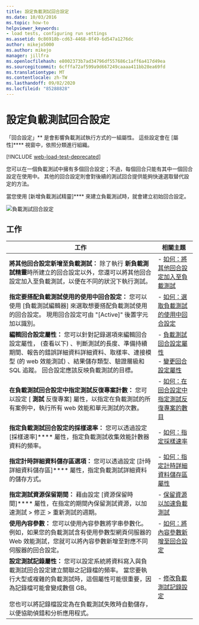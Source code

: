 ```yaml
---
title: 設定負載測試回合設定
ms.date: 10/03/2016
ms.topic: how-to
helpviewer_keywords:
- load tests, configuring run settings
ms.assetid: 0c86918b-cd63-4468-8f49-6d547a1276dc
author: mikejo5000
ms.author: mikejo
manager: jillfra
ms.openlocfilehash: e8002373b7ad34796df557686c1aff6a417d49ea
ms.sourcegitcommit: 6cfffa72af599a9d667249caaaa411bb28ea69fd
ms.translationtype: MT
ms.contentlocale: zh-TW
ms.lasthandoff: 09/02/2020
ms.locfileid: "85288828"
---
```

# <a name="configure-load-test-run-settings"></a>設定負載測試回合設定

「回合設定」** 是會影響負載測試執行方式的一組屬性。 這些設定會在 [屬性]**** 視窗中，依照分類進行組織。

[!INCLUDE [web-load-test-deprecated](includes/web-load-test-deprecated.md)]

您可以在一個負載測試中擁有多個回合設定；不過，每個回合只能有其中一個回合設定在使用中。 其他的回合設定則會對後續的測試回合提供能夠快速選取替代設定的方法。

當您使用 [新增負載測試精靈]**** 來建立負載測試時，就會建立初始回合設定。

![負載測試回合設定](../test/media/loadtestrunsettings.png)

## <a name="tasks"></a>工作

|工作|相關主題|
|-|-|
|**將其他回合設定新增至負載測試：** 除了執行 **新負載測試精靈**時所建立的回合設定以外，您還可以將其他回合設定加入至負載測試，以便在不同的狀況下執行測試。|-   [如何：將其他回合設定加入至負載測試](../test/how-to-add-additional-run-settings-to-a-load-test.md)|
|**指定要搭配負載測試使用的使用中回合設定：** 您可以使用 [負載測試編輯器] 來選取想要搭配負載測試使用的回合設定。 現用回合設定可由 "[Active]" 後置字元加以識別。|-   [如何：選取負載測試的使用中回合設定](../test/how-to-select-the-active-run-setting-for-a-load-test.md)|
|**編輯回合設定屬性：** 您可以針對記錄選項來編輯回合設定屬性， (查看以下) 、判斷測試的長度、準備持續期間、報告的錯誤詳細資料詳細資料、取樣率、連接模型 (的 web 效能測試) 、結果儲存類型、驗證層級和 SQL 追蹤。 回合設定應該反映負載測試的目標。|-   [負載測試回合設定屬性](../test/load-test-run-settings-properties.md)<br />-   [變更回合設定屬性](../test/load-test-run-settings-properties.md#change-run-setting-properties)|
|**在負載測試回合設定中指定測試反復專案計數：** 您可以設定 [ **測試** 反復專案] 屬性，以指定在負載測試的所有案例中，執行所有 web 效能和單元測試的次數。|-   [如何：在回合設定中指定測試反復專案的數目](../test/how-to-specify-the-number-of-test-iterations-in-a-load-test.md)|
|**指定負載測試回合設定的採樣速率：** 您可以透過設定 [採樣速率]**** 屬性，指定負載測試收集效能計數器資料的頻率。|-   [如何：指定採樣速率](../test/how-to-specify-the-sample-rate-for-a-load-test.md)|
|**指定計時詳細資料儲存區選項：** 您可以透過設定 [計時詳細資料儲存區]**** 屬性，指定負載測試詳細資料的儲存方式。|-   [如何：指定計時詳細資料儲存區屬性](../test/how-to-specify-the-timing-details-storage-property-for-a-load-test.md)|
|**指定測試資源保留期間：** 藉由設定 [資源保留時間]**** 屬性，在指定的期間內保留測試資源，以加速測試 > 修正 > 重新測試的週期。|-   [保留資源以加速負載測試](/azure/devops/test/load-test/getting-started-with-performance-testing?view=vsts)|
|**使用內容參數：** 您可以使用內容參數將字串參數化。 例如，如果您的負載測試含有使用參數型網頁伺服器的 Web 效能測試，您就可以將內容參數新增至對應不同伺服器的回合設定。|-   [如何：將內容參數新增至回合設定](../test/how-to-add-context-parameters-to-a-load-test-run-setting.md)|
|**設定測試記錄屬性：** 您可以設定系統將資料寫入與負載測試回合設定建立關聯之記錄檔的頻率。 當您要執行大型或複雜的負載測試時，這個屬性可能很重要，因為記錄檔可能會變成數個 GB。<br /><br /> 您也可以將記錄檔設定為在負載測試失敗時自動儲存，以便協助偵錯和分析應用程式。|-   [修改負載測試記錄設定](../test/modify-load-test-logging-settings.md)|
